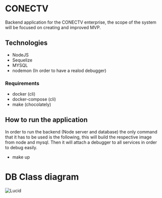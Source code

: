 ﻿# CONECTV
Backend application for the CONECTV enterprise, the scope of the system will be focused on creating and improved MVP.

## Technologies
- NodeJS
- Sequelize
- MYSQL
- nodemon (In order to have a realod debugger)


### Requirements

- docker (cli)
- docker-compose (cli)
- make (chocolately)

## How to run the application
In order to run the backend (Node server and database) the only command that it has to be used is the following, this will build the respective image from node and mysql.
Then it will attach a debugger to all services in order to debug easily.
- make up


# DB Class diagram
![Lucid](https://lucid.app/publicSegments/view/d8f94c87-3b8c-497b-ba34-fc6be6a71092/image.png)
